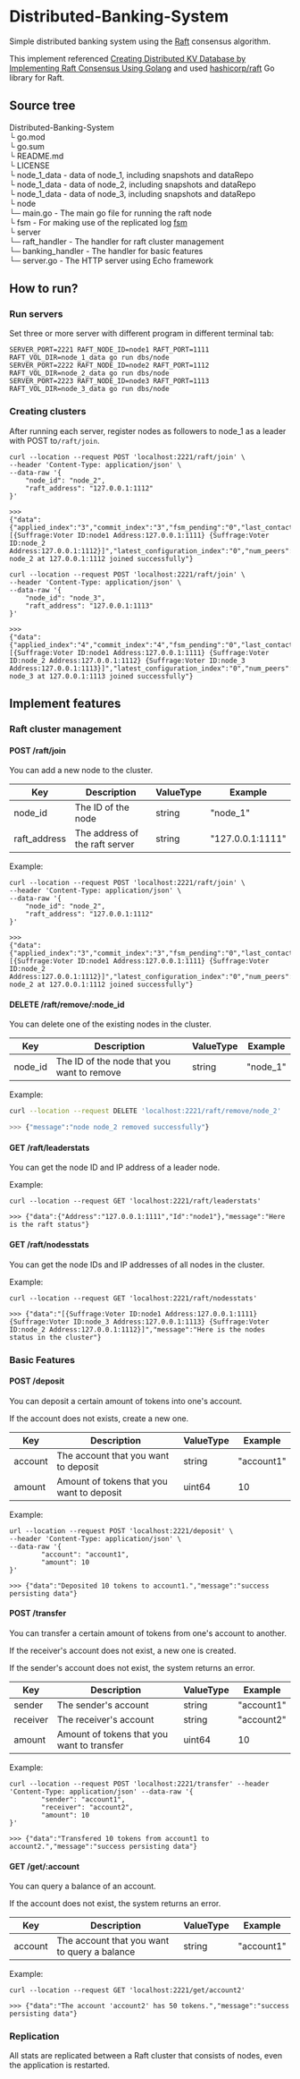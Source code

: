 # Distributed-Banking-System

Simple distributed banking system using the [Raft](https://raft.github.io/) consensus algorithm.

This implement referenced [Creating Distributed KV Database by Implementing Raft Consensus Using Golang](https://yusufs.medium.com/creating-distributed-kv-database-by-implementing-raft-consensus-using-golang-d0884eef2e28) and used  [hashicorp/raft](https://github.com/hashicorp/raft) Go library for Raft.

## Source tree

Distributed-Banking-System  
└ go.mod  
└ go.sum  
└ README.md  
└ LICENSE  
└ node_1_data - data of node_1, including snapshots and dataRepo  
└ node_1_data - data of node_2, including snapshots and dataRepo  
└ node_1_data - data of node_3, including snapshots and dataRepo  
└ node  
  └─ main.go - The main go file for running the raft node  
└ fsm - For making use of the replicated log [fsm](https://github.com/hashicorp/raft/blob/main/fsm.go)  
└ server  
  └─ raft_handler - The handler for raft cluster management  
  └─ banking_handler - The handler for basic features  
  └─ server.go - The HTTP server using Echo framework  

## How to run?

### Run servers

Set three or more server with different program in different terminal tab:

```shell
SERVER_PORT=2221 RAFT_NODE_ID=node1 RAFT_PORT=1111 RAFT_VOL_DIR=node_1_data go run dbs/node
SERVER_PORT=2222 RAFT_NODE_ID=node2 RAFT_PORT=1112 RAFT_VOL_DIR=node_2_data go run dbs/node
SERVER_PORT=2223 RAFT_NODE_ID=node3 RAFT_PORT=1113 RAFT_VOL_DIR=node_3_data go run dbs/node
```

### Creating clusters

After running each server, register nodes as followers to node_1 as a leader with POST to`/raft/join`.

```shell
curl --location --request POST 'localhost:2221/raft/join' \
--header 'Content-Type: application/json' \
--data-raw '{
	"node_id": "node_2", 
	"raft_address": "127.0.0.1:1112"
}'

>>>
{"data":{"applied_index":"3","commit_index":"3","fsm_pending":"0","last_contact":"0","last_log_index":"3","last_log_term":"2","last_snapshot_index":"0","last_snapshot_term":"0","latest_configuration":"[{Suffrage:Voter ID:node1 Address:127.0.0.1:1111} {Suffrage:Voter ID:node_2 Address:127.0.0.1:1112}]","latest_configuration_index":"0","num_peers":"1","protocol_version":"3","protocol_version_max":"3","protocol_version_min":"0","snapshot_version_max":"1","snapshot_version_min":"0","state":"Leader","term":"2"},"message":"node node_2 at 127.0.0.1:1112 joined successfully"}
```

```shell
curl --location --request POST 'localhost:2221/raft/join' \
--header 'Content-Type: application/json' \
--data-raw '{
	"node_id": "node_3", 
	"raft_address": "127.0.0.1:1113"
}'

>>>
{"data":{"applied_index":"4","commit_index":"4","fsm_pending":"0","last_contact":"0","last_log_index":"4","last_log_term":"2","last_snapshot_index":"0","last_snapshot_term":"0","latest_configuration":"[{Suffrage:Voter ID:node1 Address:127.0.0.1:1111} {Suffrage:Voter ID:node_2 Address:127.0.0.1:1112} {Suffrage:Voter ID:node_3 Address:127.0.0.1:1113}]","latest_configuration_index":"0","num_peers":"2","protocol_version":"3","protocol_version_max":"3","protocol_version_min":"0","snapshot_version_max":"1","snapshot_version_min":"0","state":"Leader","term":"2"},"message":"node node_3 at 127.0.0.1:1113 joined successfully"}
```

## Implement features

### Raft cluster management

#### POST /raft/join

You can add a new node to the cluster.

| Key          | Description                    | ValueType | Example          |
| ------------ | ------------------------------ | --------- | ---------------- |
| node_id      | The ID of the node             | string    | "node_1"         |
| raft_address | The address of the raft server | string    | "127.0.0.1:1111" |

Example:

```shell
curl --location --request POST 'localhost:2221/raft/join' \
--header 'Content-Type: application/json' \
--data-raw '{
	"node_id": "node_2", 
	"raft_address": "127.0.0.1:1112"
}'

>>>
{"data":{"applied_index":"3","commit_index":"3","fsm_pending":"0","last_contact":"0","last_log_index":"3","last_log_term":"2","last_snapshot_index":"0","last_snapshot_term":"0","latest_configuration":"[{Suffrage:Voter ID:node1 Address:127.0.0.1:1111} {Suffrage:Voter ID:node_2 Address:127.0.0.1:1112}]","latest_configuration_index":"0","num_peers":"1","protocol_version":"3","protocol_version_max":"3","protocol_version_min":"0","snapshot_version_max":"1","snapshot_version_min":"0","state":"Leader","term":"2"},"message":"node node_2 at 127.0.0.1:1112 joined successfully"}
```

#### DELETE /raft/remove/:node_id

You can delete one of the existing nodes in the cluster.

| Key     | Description                                | ValueType | Example  |
| ------- | ------------------------------------------ | --------- | -------- |
| node_id | The ID of the node that you want to remove | string    | "node_1" |

Example:

```sh
curl --location --request DELETE 'localhost:2221/raft/remove/node_2'

>>> {"message":"node node_2 removed successfully"}
```

#### GET /raft/leaderstats

You can get the node ID and IP address of a leader node.

Example:

```shell
curl --location --request GET 'localhost:2221/raft/leaderstats'

>>> {"data":{"Address":"127.0.0.1:1111","Id":"node1"},"message":"Here is the raft status"}
```

#### GET /raft/nodesstats

You can get the node IDs and IP addresses of all nodes in the cluster.

Example:

```shell
curl --location --request GET 'localhost:2221/raft/nodesstats'

>>> {"data":"[{Suffrage:Voter ID:node1 Address:127.0.0.1:1111} {Suffrage:Voter ID:node_3 Address:127.0.0.1:1113} {Suffrage:Voter ID:node_2 Address:127.0.0.1:1112}]","message":"Here is the nodes status in the cluster"}
```

### Basic Features

#### POST /deposit

You can deposit a certain amount of tokens into one's account.

If the account does not exists, create a new one.

| Key     | Description                               | ValueType | Example    |
| ------- | ----------------------------------------- | --------- | ---------- |
| account | The account that you want to deposit      | string    | "account1" |
| amount  | Amount of tokens that you want to deposit | uint64    | 10         |

Example:

```shell
url --location --request POST 'localhost:2221/deposit' \
--header 'Content-Type: application/json' \
--data-raw '{
        "account": "account1", 
        "amount": 10
}'

>>> {"data":"Deposited 10 tokens to account1.","message":"success persisting data"}
```

#### POST /transfer

You can transfer a certain amount of tokens from one's account to another.

If the receiver's account does not exist, a new one is created.

If the sender's account does not exist, the system returns an error.

| Key      | Description                                | ValueType | Example    |
| -------- | ------------------------------------------ | --------- | ---------- |
| sender   | The sender's account                       | string    | "account1" |
| receiver | The receiver's account                     | string    | "account2" |
| amount   | Amount of tokens that you want to transfer | uint64    | 10         |

Example:

```shell
curl --location --request POST 'localhost:2221/transfer' --header 'Content-Type: application/json' --data-raw '{
        "sender": "account1", 
        "receiver": "account2",
        "amount": 10
}'

>>> {"data":"Transfered 10 tokens from account1 to account2.","message":"success persisting data"}
```

#### GET /get/:account

You can query a balance of an account.

If the account does not exist, the system returns an error.

| Key     | Description                                  | ValueType | Example    |
| ------- | -------------------------------------------- | --------- | ---------- |
| account | The account that you want to query a balance | string    | "account1" |

Example:

```shell
curl --location --request GET 'localhost:2221/get/account2'

>>> {"data":"The account 'account2' has 50 tokens.","message":"success persisting data"}
```

### Replication

All stats are replicated between a Raft cluster that consists of nodes, even the application is restarted.
